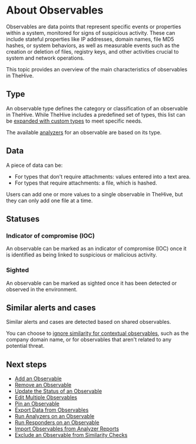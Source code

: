 # About Observables

Observables are data points that represent specific events or properties within a system, monitored for signs of suspicious activity. These can include stateful properties like IP addresses, domain names, file MD5 hashes, or system behaviors, as well as measurable events such as the creation or deletion of files, registry keys, and other activities crucial to system and network operations.

This topic provides an overview of the main characteristics of observables in TheHive.

## Type

An observable type defines the category or classification of an observable in TheHive. While TheHive includes a predefined set of types, this list can be [expanded with custom types](../../../../administration/observable-types/create-an-observable-type.md) to meet specific needs.

The available [analyzers](../../../../../cortex/api/how-to-create-an-analyzer.md) for an observable are based on its type.

## Data

A piece of data can be:

* For types that don't require attachments: values entered into a text area.
* For types that require attachments: a file, which is hashed.

Users can add one or more values to a single observable in TheHive, but they can only add one file at a time.

## Statuses

### Indicator of compromise (IOC)

An observable can be marked as an indicator of compromise (IOC) once it is identified as being linked to suspicious or malicious activity.

### Sighted

An observable can be marked as sighted once it has been detected or observed in the environment.

## Similar alerts and cases

Similar alerts and cases are detected based on shared observables.

You can choose to [ignore similarity for contextual observables](exclude-an-observable-from-similarity-checks.md), such as the company domain name, or for observables that aren't related to any potential threat.

<h2>Next steps</h2>

* [Add an Observable](add-an-observable.md)
* [Remove an Observable](remove-an-observable.md)
* [Update the Status of an Observable](update-an-observable-status.md)
* [Edit Multiple Observables](edit-multiple-observables.md)
* [Pin an Observable](pin-an-observable.md)
* [Export Data from Observables](export-data-observables.md)
* [Run Analyzers on an Observable](run-analyzers-on-an-observable.md)
* [Run Responders on an Observable](run-responders-on-an-observable.md)
* [Import Observables from Analyzer Reports](import-observables-from-analyzer-reports.md)
* [Exclude an Observable from Similarity Checks](exclude-an-observable-from-similarity-checks.md)